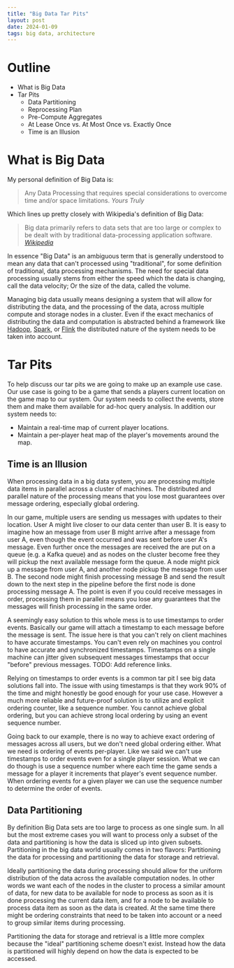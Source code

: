 ```yaml
---
title: "Big Data Tar Pits"
layout: post
date: 2024-01-09
tags: big data, architecture
---
```


# Outline

- What is Big Data
- Tar Pits
    - Data Partitioning
    - Reprocessing Plan
    - Pre-Compute Aggregates
    - At Lease Once vs. At Most Once vs. Exactly Once
    - Time is an Illusion

# What is Big Data

My personal definition of Big Data is:

> Any Data Processing that requires special considerations to overcome time and/or space limitations.
> _Yours Truly_

Which lines up pretty closely with Wikipedia's definition of Big Data:

> Big data primarily refers to data sets that are too large or complex to be dealt with by traditional data-processing application software.
> _[Wikipedia](https://en.wikipedia.org/wiki/Big_data)_

In essence "Big Data" is an ambiguous term that is generally understood to mean any data that can't processed using "traditional", for some definition of traditional, data processing mechanisms. The need for special data processing usually stems from either the speed which the data is changing, call the data velocity; Or the size of the data, called the volume.

Managing big data usually means designing a system that will allow for distributing the data, and the processing of the data, across multiple compute and storage nodes in a cluster. Even if the exact mechanics of distributing the data and computation is abstracted behind a framework like [Hadoop](https://hadoop.apache.org/), [Spark](https://spark.apache.org/), or [Flink](https://flink.apache.org/) the distributed nature of the system needs to be taken into account. 

# Tar Pits

To help discuss our tar pits we are going to make up an example use case. Our use case is going to be a game that sends a players current location on the game map to our system. Our system needs to collect the events, store them and make them available for ad-hoc query analysis. In addition our system needs to:

- Maintain a real-time map of current player locations.
- Maintain a per-player heat map of the player's movements around the map.

## Time is an Illusion

When processing data in a big data system, you are processing multiple data items in parallel across a cluster of machines. The distributed and parallel nature of the processing means that you lose most guarantees over message ordering, especially global ordering. 

In our game, multiple users are sending us messages with updates to their location. User A might live closer to our data center than user B. It is easy to imagine how an message from user B might arrive after a message from user A, even though the event occurred and was sent before user A's message. Even further once the messages are received the are put on a queue (e.g. a Kafka queue) and as nodes on the cluster become free they will pickup the next available message form the queue. A node might pick up a message from user A, and another node pickup the message from user B. The second node might finish processing message B and send the result down to the next step in the pipeline before the first node is done processing message A. The point is even if you could receive messages in order, processing them in parallel means you lose any guarantees that the messages will finish processing in the same order.

A seemingly easy solution to this whole mess is to use timestamps to order events. Basically our game will attach a timestamp to each message before the message is sent. The issue here is that you can't rely on client machines to have accurate timestamps. You can't even rely on machines you control to have accurate and synchronized timestamps. Timestamps on a single machine can jitter given subsequent messages timestamps that occur "before" previous messages. TODO: Add reference links.

Relying on timestamps to order events is a common tar pit I see big data solutions fall into. The issue with using timestamps is that they work 90% of the time and might honestly be good enough for your use case. However a much more reliable and future-proof solution is to utilize and explicit ordering counter, like a sequence number. You cannot achieve global ordering, but you can achieve strong local ordering by using an event sequence number.

Going back to our example, there is no way to achieve exact ordering of messages across all users, but we don't need global ordering either. What we need is ordering of events per-player. Like we said we can't use timestamps to order events even for a single player session. What we can do though is use a sequence number where each time the game sends a message for a player it increments that player's event sequence number. When ordering events for a given player we can use the sequence number to determine the order of events.

## Data Partitioning

By definition Big Data sets are too large to process as one single sum. In all but the most extreme cases you will want to process only a subset of the data and partitioning is how the data is sliced up into given subsets. Partitioning in the big data world usually comes in two flavors: Partitioning the data for processing and partitioning the data for storage and retrieval. 

Ideally partitioning the data during processing should allow for the uniform distribution of the data across the available computation nodes. In other words we want each of the nodes in the cluster to process a similar amount of data, for new data to be available for node to process as soon as it is done processing the current data item, and for a node to be available to process data item as soon as the data is created. At the same time there might be ordering constraints that need to be taken into account or a need to group similar items during processing.

Partitioning the data for storage and retrieval is a little more complex because the "ideal" partitioning scheme doesn't exist. Instead how the data is partitioned will highly depend on how the data is expected to be accessed.
